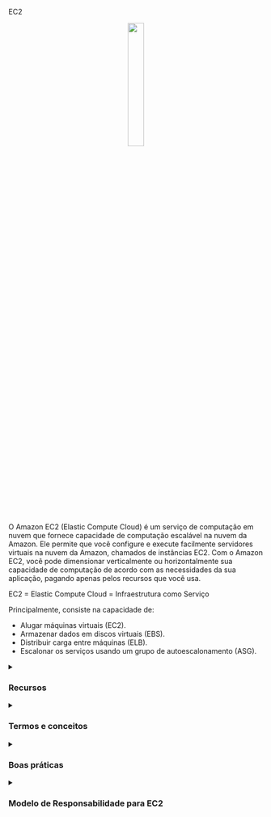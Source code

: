 EC2

<div align="center">
  <img src="https://cdn.freebiesupply.com/logos/large/2x/aws-ec2-logo-svg-vector.svg" width="25%">
</div>

O Amazon EC2 (Elastic Compute Cloud) é um serviço de computação em nuvem que fornece capacidade de computação escalável na nuvem da Amazon. Ele permite que você configure e execute facilmente servidores virtuais na nuvem da Amazon, chamados de instâncias EC2. Com o Amazon EC2, você pode dimensionar verticalmente ou horizontalmente sua capacidade de computação de acordo com as necessidades da sua aplicação, pagando apenas pelos recursos que você usa.

EC2 = Elastic Compute Cloud = Infraestrutura como Serviço

Principalmente, consiste na capacidade de:
<ul>
    <li>Alugar máquinas virtuais (EC2).</li>
    <li>Armazenar dados em discos virtuais (EBS).</li>
    <li>Distribuir carga entre máquinas (ELB).</li>
    <li>Escalonar os serviços usando um grupo de autoescalonamento (ASG).</li>
</ul>

<details><summary> <h3>Recursos</h3></summary>
<ul>
    <li><b>Elasticidade:</b> O EC2 permite escalar verticalmente ou horizontalmente a capacidade de computação de acordo com as necessidades da sua aplicação.</li>
    <li><b>Flexibilidade:</b> O EC2 oferece uma ampla seleção de tipos de instância, sistemas operacionais, bancos de dados e outras opções de software para você escolher.</li>
    <li><b>Integração com outros serviços AWS:</b> O EC2 pode ser facilmente integrado com outros serviços AWS, como o Amazon S3, Elastic Load Balancing, Amazon RDS e outros.</li>
    <li><b>Segurança:</b> O EC2 oferece recursos avançados de segurança, como isolamento de instância, criptografia de dados, autenticação de usuário e muito mais.</li>
    <li><b>Gerenciamento:</b> O EC2 permite que você gerencie facilmente suas instâncias, com recursos como o Amazon EC2 Auto Scaling e o Amazon EC2 Systems Manager.</li>
</ul> 
</details>

<details><summary> <h3>Termos e conceitos</h3></summary>
<ul>
<li><b>Opções de Dimensionamento e Configurações:</b> As instâncias EC2 são servidores virtuais configuráveis que você pode iniciar na nuvem da Amazon:
    <ul>
        <li><b>Sistema Operacional (SO):</b> Linux, Windows ou Mac OS</li>
        <li>Quantidade de poder computacional e núcleos (CPU).</li>
        <li>Quantidade de memória de acesso aleatório (RAM).</li>
        <li>Quantidade de espaço de armazenamento:
            <ul>
                <li>Anexado à rede (EBS & EFS)</li>
                <li>Hardware (EC2 Instance Store)</li>
            </ul>
        </li>
        <li><b>Placa de rede:</b> velocidade da placa, Endereço IP público</li>
        <li><b>Grupo de Segurança (Regras de Firewall):</b>
            <ul>
                <li>Os Grupos de Segurança são fundamentais para a segurança de rede na AWS</li>
                <li>Eles controlam como o tráfego é permitido para dentro ou fora da Instância EC2:
                    <div align="center"> 
                        <img src="https://thumbs2.imgbox.com/a8/54/cSs3kUS3_t.png" />  
                    </div>
                </li>
                <li>Os Grupos de Segurança contêm <b>regras de permitir</b></li>
                <li>As regras dos Grupos de Segurança podem fazer referência a IP ou a outro Grupo de Segurança</li>
                <li>Os Grupos de Segurança atuam como um "firewall" nas instâncias EC2</li>
                <li>Eles regulam:  
                    <ul>
                        <li>Acesso às Portas</li>
                        <li>Faixas de IP autorizadas - IPv4 e IPv6</li>
                        <li>Controle de rede de entrada (de outros para a instância)</li>
                        <li>Controle de rede de saída (da instância para outros)</li>
                        <div align="center"> 
                            <img src="https://thumbs2.imgbox.com/9a/83/wrbTRumK_t.png" />  
                            <hr/>
                            Origem representa um intervalo de endereços IP e 0.0.0.0/0 significa que tudo pode acessar
                            (Isso é uma ilustração. Não compartilhe suas informações específicas)
                          <hr/>
                          Então, temos nossa instância EC2 e ela tem um Grupo de Segurança permitir anexado a ela,
                          que possui regras de entrada e regras de saída. Então, nosso computador será autorizado em, digamos, a                             porta 22. Assim, o tráfego pode passar do nosso computador para a instância EC2, mas o computador de                             outra pessoa, que não está usando meu endereço IP porque eles não moram onde eu moro (não possuem o                                mesmo IP), se tentarem acessar nossa instância EC2, eles não conseguirão, porque o firewall vai                                 bloquear e ocorrerá um timeout. Então, para as regras de saída, por padrão, nossa instância EC2 para                             qualquer Grupo de Segurança vai, por padrão, permitir qualquer tráfego saindo dela. Assim, se nossa                               instância EC2 tentar acessar um site e iniciar uma conexão, isso será permitido pelo Grupo de Segurança:
                          <img src="https://thumbs2.imgbox.com/c2/8a/AZQDOhCd_t.png" /> 
                          (Esses são os conceitos básicos de como o firewall funciona)
                          <hr/>
                          Sobre outros grupos de segurança. Então, temos uma instância EC2, e ela tem um grupo de segurança, que eu chamo de grupo número um, e as regras de entrada basicamente dizem que estou autorizando o grupo de segurança número um na entrada e o grupo de segurança número dois. Então, por que faríamos isso?
                          Bem, se lançarmos outra instância EC2 e ela tiver o grupo de segurança dois anexado a ela, usando a regra de grupo de segurança, basicamente permitimos que nossa instância EC2 se conecte diretamente na porta que decidimos para nossa primeira instância EC2.
                          Da mesma forma, se tivermos outra instância EC2 com o grupo de segurança um anexado, também autorizamos esta a se comunicar diretamente com nossas instâncias. E, independentemente do IP de nossas instâncias EC2, porque elas têm o grupo de segurança certo anexado a elas, podem se comunicar diretamente com outras instâncias. E isso é ótimo porque não faz você pensar em IPs o tempo todo. Assim como se tivermos outra instância EC2 talvez com o grupo de segurança número três anexado a ela, bem, como o grupo número três não foi autorizado nas regras de entrada do grupo de segurança número um, então está sendo negado e as coisas não funcionam. Isso é um recurso um pouco avançado, mas pode ser útil com balanceadores de carga:
                          <br/>
                          <img src="https://thumbs2.imgbox.com/c0/b8/HkkUiFUb_t.png" />  
                          </div> 
                          A notação "203.0.113.0/24" em CIDR representa um intervalo de endereços IP de 203.0.113.0 a 203.0.113.255. O "/24" indica que os primeiros 24 bits são a parte da rede, e os 8 bits restantes estão disponíveis para endereços de host.
                          Portanto, quando você especifica "203.0.113.0/24" como a origem na regra do seu grupo de segurança, ela abrange todos os endereços IP de 203.0.113.0 a 203.0.113.255, inclusivamente. Portanto, tanto 203.0.113.001 quanto 203.0.113.002 fazem parte deste intervalo.
                          <br/>
                          <ul>
                              Para esclarecer:
                              <li>203.0.113.0 é o endereço de rede.</li>
                              <li>203.0.113.255 é o endereço de transmissão.</li>
                              <li>O intervalo de endereços IP utilizáveis vai de 203.0.113.1 a 203.0.113.254.</li>
                              <li>Endereços IP fora desse intervalo, como 203.0.114.0, não são aceitáveis.</li>
                          </ul>
                        </div>
                    </ul>
                </li>
               <li>Restrito a uma combinação de região / VPC</li>
               <li>Existe "fora" da EC2 - se o tráfego for bloqueado, a instância EC2 não o verá</li>
               <li>É recomendável manter um grupo de segurança separado para acesso SSH</li>
               <li>Se sua aplicação não estiver acessível (timeout), então é um problema no grupo de segurança</li>
               <li>Se sua aplicação apresentar um erro de "conexão recusada", então é um erro na aplicação ou ela não foi iniciada</li>
               <li>Todo o tráfego de entrada é bloqueado por padrão</li>
               <li>Todo o tráfego de saída é autorizado por padrão</li>
              <li>Portas Clássicas para Conhecer
                  <ul>
                      <li>22 = SSH (Secure Shell) - fazer login em uma instância Linux.</li>
                      <li>21 = FTP (File Transfer Protocol) - enviar arquivos para um compartilhamento de arquivos.</li>
                      <li>22 = SFTP (Secure File Transfer Protocol) - enviar arquivos usando SSH.</li>
                      <li>80 = HTTP (Hypertext Transfer Protocol) - acessar sites não seguros.</li>
                      <li>443 = HTTPS (Hypertext Transfer Protocol Secure) - acessar sites seguros.</li>
                      <li>3389 = RDP (Remote Desktop Protocol) - fazer login em uma instância Windows.</li>
                  </ul>
              </li>
            </ul> 
        </li>
        <li><b>Script de inicialização (configurado no primeiro lançamento):</b> Dados do Usuário EC2.</li>
    </ul> 
</li>
<li>
    <b>Convenção:</b> A AWS segue a seguinte convenção de nomenclatura: <em>m</em><b>5</b>.2xlarge
    <ul>
        <li><em>m</em>: classe da instância</li>
        <li><b>5</b>: geração (a AWS as aprimora ao longo do tempo)</li>
        <li>2xlarge: tamanho dentro da classe da instância</li>
    </ul>
</li>
<li><b>Tipos de instância:</b> O EC2 oferece uma ampla seleção de tipos de instância, cada um com diferentes capacidades de CPU, memória, armazenamento e rede.
<div align="center"> 
<img src="https://media.geeksforgeeks.org/wp-content/uploads/20220322144908/typesofec2instances768x384.png" width="70%">  
</div>
<ul>
<li><b>Uso geral:</b> 
  <ul>
    <li>Equilíbrio de recursos de computação, memória e rede.</li> 
    <li>Indicado para servidores de aplicativo, jogos, backend, banco de dados pequenos.</li>
  </ul>
<div align="center"> 
<img src="https://thumbs2.imgbox.com/ac/37/XseN96S8_t.png">  
</div>
 </li>
<li><b>Otimizadas para computação:</b>  
  <ul>
    <li>Ideal para cargas de trabalho que exigem processadores de alto desempenho.</li> 
    <li>Pode ser usado para os mesmos casos de uso da categoria de uso geral mas quando se deseja um melhor desempenho.</li>
    <li>Ideal também para processamento em lote.</li>
<div align="center"> 
<img src="https://news.mit.edu/sites/default/files/styles/news_article__image_gallery/public/images/202001/MIT-Evaluating-Performance_0.jpg?itok=qVXPQAya" width="50%">  
</div>
  </ul>
 </li>
</li>
<li><b>Otimizadas para memória:</b> 
    <ul>
    <li>Projeto para alto desempenho no processamento de grandes quantidades de informações na memória.</li> 
    <li>Por exemplo, banco de dados de alto desempenho, processamento em tempo real de dados.</li>
<div align="center"> 
<img src="https://thumbs2.imgbox.com/85/bb/AEbPZHGd_t.png">  
</div>
  </ul>
</li>
<li><b>Computação acelerada:</b> 
  <ul>
    <li>Usa acelaração de hardware ou coprocessadores para executar algumas funções mais eficiente do que em um software executado direto na CPU.</li> 
    <li>Muito usado em Cálculo de ponto flutuante, processamento de gráficos e correspondência de padrões de dados.</li>
  </ul>
<div align="center"> 
<img src="https://thumbs2.imgbox.com/33/18/Sg9mLdO3_t.png">  
</div>
</li>
<li><b>Otimizadas para armazenamento:</b> 
  <ul>
    <li>Ideal para cargas de trabalho que exigem acesso de leitura e gravação com grande volume de dados.</li> 
    <li>Muito usado em Sistema de arquivos distribuídos, Data warehouse, sistema de processamento de transações on-line.</li>
<div align="center"> 
<img src="https://thumbs2.imgbox.com/76/f9/NAK8q2sT_t.png">  
</div>
  </ul>
</li>  
<a href="https://aws.amazon.com/ec2/instance-types/"/> Mais informações</a>
 </ul>
<li><b>Regiões:</b> O EC2 está disponível em várias regiões ao redor do mundo. Cada região é uma área geográfica independente, com várias zonas de disponibilidade para aumentar a resiliência e a disponibilidade.</li>
<li><b>Zonas de disponibilidade:</b> Cada região do EC2 tem várias zonas de disponibilidade, que são data centers separados fisicamente, mas conectados por uma rede de baixa latência e alta largura de banda.</li>
<li><b>Elastic IP:</b> Um Elastic IP é um endereço IP estático que você pode associar a uma instância EC2. Ele permite que você mantenha o mesmo endereço IP mesmo se a instância for interrompida ou reiniciada.</li>
<li><b>Imagens AMI:</b> As Imagens de Máquina da Amazon (AMI) são imagens pré-configuradas que você pode usar para iniciar instâncias EC2. Elas contêm o sistema operacional, software necessário e configurações de aplicativos.
  <ul>
      <li> AMI é uma personalização de uma instância EC2
           <ul>
            <li>Você adiciona seu próprio software, configuração, sistema operacional, monitoramento...</li>
            <li>
              Tempo de inicialização/configuração mais rápido porque todo o seu software está pré-empacotado
            </li>
        </ul>
      </li>
      <li>
        AMI é construída para uma <b>região específica</b> (e pode ser copiada entre regiões)
      </li>
      <li>
         Você pode iniciar instâncias EC2 a partir de:
          <ul>
          <li>Uma AMI Pública: fornecida pela AWS</li>
          <li>Sua própria AMI: que você cria e mantém</li>
          <li>Uma AMI do AWS Marketplace: uma AMI feita por outra pessoa (e potencialmente à venda)</li>
        </ul>
      </li>
      <li>
         Processo AMI (de uma instância EC2):
          <ul>
          <li>Inicie uma instância EC2 e a personalize</li>
          <li>Pare a instância (para integridade dos dados)</li>
          <li>Crie uma AMI - isso também criará snapshots do EBS</li>
          <li>Inicie instâncias a partir de outras AMIs
            <hr/>
            Assim, existe uma instância EC2 em us-east-1a e a mesma instância em us-east-1b
            <div align="center"> 
              <img src="https://thumbs2.imgbox.com/9d/35/d3mKBbbJ_t.png">  
            </div>
            <hr/>
            O processo consiste em iniciar a instância em us-east-1a, mas é necessário personalizá-la, depois criar uma AMI a partir dela
            <div align="center"> 
              <img src="https://thumbs2.imgbox.com/ff/d8/5SdUhHBy_t.png">  
            </div>
            <hr/>
            Esta será sua AMI personalizada. E então, em us-east-1b, você poderá iniciar uma instância a partir dessa AMI. É uma cópia da sua instância EC2
            <div align="center"> 
              <img src="https://thumbs2.imgbox.com/22/28/0HABL0sI_t.png">  
            </div>
          </li>  
        </ul>
      </li>
  </ul>
</li>
<li><b>EC2 Image Builder:</b>
  <ul>
    <li>Usado para automatizar a criação de Máquinas Virtuais ou imagens de contêiner</li>
    <li>Automatiza a criação, manutenção, validação e teste de AMIs EC2, e muito mais</li>
    <li>Pode ser executado em um cronograma (semanalmente, sempre que os pacotes são atualizados, etc...)</li>
    <li>Serviço gratuito (paga apenas pelos recursos subjacentes)</li>
    <li>
      <hr/>
        Então, temos o serviço EC2 Image Builder e vamos configurá-lo. E ele é executado automaticamente quando for iniciar
          <div align="center"> 
            <img src="https://thumbs2.imgbox.com/c0/49/IuhxLYM2_t.png">  
          </div>
      <hr/>
        ele vai criar uma Instância EC2 chamada Builder EC2 Instance.
          <div align="center"> 
            <img src="https://thumbs2.imgbox.com/aa/f3/bgy59Cv0_t.png">  
          </div>
      <hr/>
        E essa Instância EC2 vai construir componentes e personalizar o software. Por exemplo, instalar o Java, atualizar a CLI, atualizar o sistema de software,
        talvez instalar firewalls, o que quer que você defina para acontecer nessa Instância EC2, talvez instalar sua aplicação.
          <div align="center"> 
            <img src="https://thumbs2.imgbox.com/b8/1c/DEjZt2tk_t.png">  
          </div>
      <hr/>
        E uma vez que isso estiver feito, então uma AMI será criada a partir dessa Instância EC2, mas tudo isso é obviamente automatizado.
       Então a AMI é criada, mas queremos validá-la. 
          <div align="center"> 
            <img src="https://thumbs2.imgbox.com/de/f3/NtWjFoR1_t.png">  
          </div>
      <hr/>
        Assim, o EC2 Image Builder criará automaticamente uma Instância EC2 de teste a partir dessa AMI e executará uma série de testes que você definiu antecipadamente.
        E se você não quiser executar nenhum teste, pode simplesmente pular esse teste. Mas o teste pode perguntar: a AMI está funcionando? Está segura? Minha aplicação está sendo executada corretamente?
        Todas essas coisas. 
          <div align="center"> 
            <img src="https://thumbs2.imgbox.com/68/15/BOE3J1if_t.png">  
          </div>
      <hr/>
        E uma vez que a AMI é testada, então a AMI será distribuída, então, enquanto o EC2 Image Builder é um serviço regional, é possível pegar essa AMI e
        distribuí-la para várias regiões, permitindo assim que sua aplicação e fluxo de trabalho sejam verdadeiramente globais. Em seguida, o EC2 Image Builder pode ser executado em um cronograma. Portanto, você pode definir um cronograma semanal,
        ou você pode dizer que pode ser executado sempre que os pacotes são atualizados, ou você pode executá-lo manualmente, etc. E é um serviço gratuito. Portanto, você só pagará pelos recursos subjacentes. O que significa? Isso significa que se você criar uma Instância EC2 durante esse processo, o EC2 Image Builder criará essas Instâncias EC2, então você pagará por essas Instâncias EC2. E quando a AMI
        for criada e distribuída, você pagará pelo armazenamento dessa AMI onde quer que ela tenha sido criada e distribuída.
          <div align="center">  
            <img src="https://thumbs2.imgbox.com/b9/ae/h2K8lKjU_t.png">  
          </div>
    </li>
  </ul>
</li>
<li><b>Load Balancers:</b> O EC2 oferece balanceadores de carga, que distribuem o tráfego de rede entre várias instâncias EC2 em uma região.</li>
</ul>
</details>

<details><summary> <h3>Boas práticas</h3></summary>
<ul>
   <li><b>Opção de Compra:</b> escolha o tipo de instância apropriado com base nas necessidades de recursos computacionais e na carga de trabalho esperada:
      <ul>
          <li>Instâncias Sob Demanda - carga de trabalho curta, precificação previsível, pagamento por segundo</li>
          <li>Reservadas (1 e 3 anos)
              <ul>
                  <li>Instâncias Reservadas - longas cargas de trabalho</li>
                  <li>Instâncias Reservadas Conversíveis - longas cargas de trabalho com instâncias flexíveis</li>
              </ul>
          </li>
          <li>Planos de Economia (1 e 3 anos) - compromisso com uma quantidade de uso, carga de trabalho longa</li>
          <li>Instâncias Spot - cargas de trabalho curtas, econômicas, podem perder instâncias (menos confiáveis)</li>
          <li>Hosts Dedicados - reserve um servidor físico inteiro, controle o posicionamento da instância</li>
          <li>Instâncias Dedicadas - nenhum outro cliente compartilhará seu hardware</li>
          <li>Reservas de Capacidade - reserve capacidade em uma Zona de Disponibilidade específica por qualquer duração</li>
        <hr/>
        <table>
          <tr>
            <th>Opção de Compra</th>
            <th>Descrição</th>
          </tr>
          <tr>
            <td>Instâncias Sob Demanda</td>
            <td>Carga de trabalho curta, precificação previsível, pagamento por segundo</td>
          </tr>
          <tr>
            <td>Instâncias Reservadas (1 e 3 anos)</td>
            <td>
              - Instâncias Reservadas: longas cargas de trabalho com compromisso a termo<br>
              - Instâncias Reservadas Convertíveis: longas cargas de trabalho com instâncias flexíveis
            </td>
          </tr>
          <tr>
            <td>Planos de Economia (1 e 3 anos)</td>
            <td>Compromisso com uma quantidade de uso, adequado para longas cargas de trabalho</td>
          </tr>
          <tr>
            <td>Instâncias Spot</td>
            <td>Cargas de trabalho curtas, econômicas, mas menos confiáveis</td>
          </tr>
          <tr>
            <td>Hosts Dedicados</td>
            <td>Reserve um servidor físico inteiro, controle a colocação das instâncias</td>
          </tr>
          <tr>
            <td>Instâncias Dedicadas</td>
            <td>Nenhum outro cliente compartilhará seu hardware</td>
          </tr>
          <tr>
            <td>Reservas de Capacidade</td>
            <td>Reserve capacidade em uma zona de disponibilidade específica por qualquer período</td>
          </tr>
        </table>
      </ul>
  </li> 
  <li>Configurar grupos de segurança para restringir o acesso à instância</li>
  <li>Usar chaves SSH para autenticar o acesso à instância</li>
  <li>Implementar backups regulares da instância para proteger dados críticos</li>
  <li>Monitorar o uso da instância e definir alertas para anomalias ou problemas de desempenho</li>
  <li>Usar o Elastic Load Balancing para distribuir a carga de trabalho entre várias instâncias e melhorar a disponibilidade</li>
  <li>Usar o Auto Scaling para aumentar ou diminuir a capacidade de instância com base na demanda de carga de trabalho, permitindo que a infraestrutura se ajuste automaticamente à demanda dos usuários</li>
  <li>Configurar as opções de segurança, como o CloudTrail e o CloudWatch, para monitorar e auditar o acesso à instância e proteger contra ameaças de segurança</li>
</ul>
</details>

<details><summary><h3>Modelo de Responsabilidade para EC2</h3></summary>

<table>
  <tr>
    <th>AWS</th>
    <th>USUÁRIO</th>
  </tr>
  <tr>
    <td>
        <ul>
          <li>Infraestrutura (segurança de rede global)</li>
          <li>Isolamento no host físico</li>
          <li>Substituição de hardware com defeito</li>
          <li>Validação de conformidade</li>
        </ul>
    </td>
    <td>
       <ul>
          <li>Regras de Grupos de Segurança</li>
          <li>Patches e atualizações do sistema operacional</li>
          <li>Software e utilitários instalados na instância EC2</li>
          <li>Funções IAM atribuídas à EC2 e gerenciamento de acesso do usuário IAM</li>
          <li>Segurança de dados na sua instância</li>
      </ul>
    </td>
  </tr>
</table>

</details>
